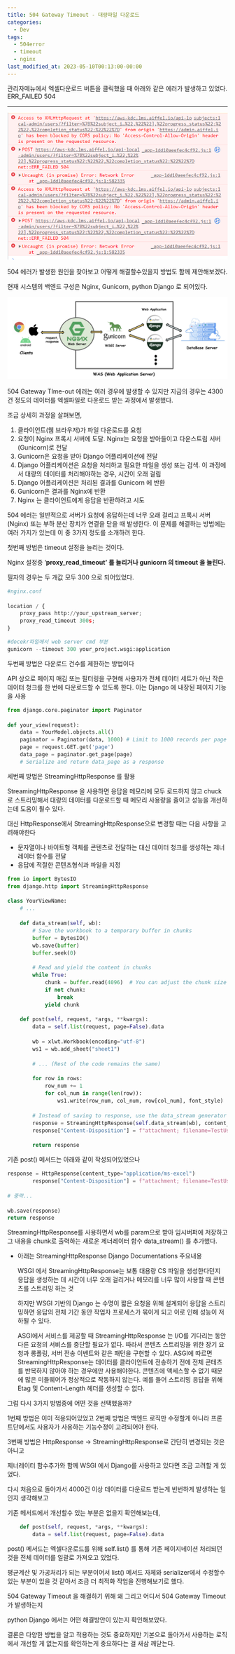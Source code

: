 ```yaml
---
title: 504 Gateway Timeout - 대량파일 다운로드
categories:
  - Dev
tags:
  - 504error
  - timeout
  - nginx
last_modified_at: 2023-05-10T00:13:00-00:00
---
```


관리자메뉴에서 엑셀다운로드 버튼을 클릭했을 때 아래와 같은 에러가 발생하고 있었다. ERR_FAILED 504 

---
![504_error](/assets/images/504_error.png)

504 에러가 발생한 원인을 찾아보고 어떻게 해결할수있을지 방법도 함께 제안해보겠다.

현재 시스템의 백엔드 구성은 Nginx, Gunicorn, python Django 로 되어있다.

![nginx-gunicorn-django](/assets/images/images_black2code_post_62632102-11e2-457f-a560-5c9ec728b031_image.png)

504 Gateway TIme-out 에러는 여러 경우에 발생할 수 있지만 지금의 경우는 4300건 정도의 데이터를 엑셀파일로 다운로드 받는 과정에서 발생했다. 

조금 상세히 과정을 살펴보면,

1. 클라이언트(웹 브라우저)가 파일 다운로드를 요청
2. 요청이 Nginx 프록시 서버에 도달. Nginx는 요청을 받아들이고 다운스트림 서버(Gunicorn)로 전달
3. Gunicorn은 요청을 받아 Django 어플리케이션에 전달
4. Django 어플리케이션은 요청을 처리하고 필요한 파일을 생성 또는 검색. 이 과정에서 대량의 데이터를 처리해야하는 경우, 시간이 오래 걸림
5. Django 어플리케이션은 처리된 결과를 Gunicorn 에 반환
6. Gunicorn은 결과를 Nginx에 반환
7. Nginx 는 클라이언트에게 응답을 반환하려고 시도

504 에러는 일반적으로 서버가 요청에 응답하는데 너무 오래 걸리고 프록시 서버(Nginx) 또는 부하 분산 장치가 연결을 닫을 때 발생한다. 이 문제를 해결하는 방법에는 여러 가지가 있는데 이 중 3가지 정도를 소개하려 한다.

첫번째 방법은 timeout 설정을 늘리는 것이다.

Nginx 설정중 ‘**proxy_read_timeout’ 를 늘리거나 gunicorn 의 timeout 을 늘린다.**

필자의 경우는 두 개값 모두 300 으로 되어있었다.

```python
#nginx.conf

location / {
    proxy_pass http://your_upstream_server;
    proxy_read_timeout 300s;
}
```

```python
#docekr파일에서 web server cmd 부분
gunicorn --timeout 300 your_project.wsgi:application
```

두번째 방법은 다운로드 건수를 제한하는 방법이다

API 상으로 페이지 매김 또는 필터링을 구현해 사용자가 전체 데이터 세트가 아닌 작은 데이터 청크를 한 번에 다운로드할 수 있도록 한다. 이는 Django 에 내장된 페이지 기능을 사용

```python
from django.core.paginator import Paginator

def your_view(request):
    data = YourModel.objects.all()
    paginator = Paginator(data, 1000) # Limit to 1000 records per page
    page = request.GET.get('page')
    data_page = paginator.get_page(page)
    # Serialize and return data_page as a response
```

세번째 방법은 StreamingHttpResponse 를 활용

StreamingHttpResponse 을 사용하면 응답을 메모리에 모두 로드하지 않고 chuck 로 스트리밍해서 대량의 데이터를 다운로드할 때 메모리 사용량을 줄이고 성능을 개선하는데 도움이 될수 있다.

대신 HttpResponse에서 StreamingHttpResponse으로 변경할 때는 다음 사항을 고려해야한다

- 문자열이나 바이트형 객체를 콘텐츠로 전달하는 대신 데이터 청크를 생성하는 제너레이터 함수를 전달
- 응답에 적절한 콘텐츠형식과 파일을 지정

```python
from io import BytesIO
from django.http import StreamingHttpResponse

class YourViewName:
    # ...

    def data_stream(self, wb):
        # Save the workbook to a temporary buffer in chunks
        buffer = BytesIO()
        wb.save(buffer)
        buffer.seek(0)

        # Read and yield the content in chunks
        while True:
            chunk = buffer.read(4096)  # You can adjust the chunk size
            if not chunk:
                break
            yield chunk

    def post(self, request, *args, **kwargs):
        data = self.list(request, page=False).data

        wb = xlwt.Workbook(encoding="utf-8")
        ws1 = wb.add_sheet("sheet1")

        # ... (Rest of the code remains the same)

        for row in rows:
            row_num += 1
            for col_num in range(len(row)):
                ws1.write(row_num, col_num, row[col_num], font_style)

        # Instead of saving to response, use the data_stream generator with StreamingHttpResponse
        response = StreamingHttpResponse(self.data_stream(wb), content_type="application/ms-excel")
        response["Content-Disposition"] = f"attachment; filename=TestUserList.xls"

        return response
```

기존 post() 메서드는 아래와 같이 작성되어있었으나

```python
response = HttpResponse(content_type="application/ms-excel")
        response["Content-Disposition"] = f"attachment; filename=TestUserList.xls"

# 중략...

wb.save(response) 
return response
```

StreamingHttpResponse를 사용하면서 wb를 param으로 받아 임시버퍼에 저장하고 그 내용을 chunk로 출력하는 새로운 제너레이터 함수 data_stream() 를 추가했다.

- 아래는 StreamingHttpResponse Django Documentations 주요내용
    
    WSGI 에서 StreamingHttpResponse는 보통 대용량 CS 파일을 생성한다던지 응답을 생성하는 데 시간이 너무 오래 걸리거나 메모리를 너무 많이 사용할 때 콘텐츠를 스트리밍 하는 것
    
    하지만 WSGI 기반의 Django 는 수명이 짧은 요청을 위해 설계되어 응답을 스트리밍하면 응답의 전체 기간 동안 작업자 프로세스가 묶이게 되고 이로 인해 성능이 저하될 수 있다.
    
    ASGI에서 서비스를 제공할 때 StreamingHttpResponse 는 I/O를 기다리는 동안 다른 요청의 서비스를 중단할 필요가 없다. 따라서 콘텐츠 스트리밍을 위한 장기 요청과 롱폴링, 서버 전송 이벤트와 같은 패턴을 구현할 수 있다.
    ASGI에 따르면 StreamingHttpResponse는 데이터를 클라이언트에 전송하기 전에 전체 콘테츠를 반복하지 않아야 하는 경우에만 사용해야한다. 콘텐츠에 액세스할 수 없기 때문에 많은 미들웨어가 정상적으로 작동하지 않는다. 예를 들어 스트리밍 응답을 위해 Etag 및 Content-Length 헤더를 생성할 수 없다.
    

그럼 다시 3가지 방법중에 어떤 것을 선택했을까?

1번째 방법은 이미 적용되어있었고 2번째 방법은 백엔드 로직만 수정할게 아니라 프론트단에서도 사용자가 사용하는 기능수정이 고려되어야 한다.

3번째 방법은 HttpResponse → StreamingHttpResponse로 간단히 변경되는 것은 아니고

제너레이터 함수추가와 함께 WSGI 에서 Django를 사용하고 있다면 조금 고려할 게 있었다.

다시 처음으로 돌아가서 4000건 이상 데이터를 다운로드 받는게 빈번하게 발생하는 일인지 생각해보고

기존 메서드에서 개선할수 있는 부분은 없을지 확인해보는데,

```python
    def post(self, request, *args, **kwargs):
        data = self.list(request, page=False).data
```

post() 메서드는 엑셀다운로드를 위해 self.list() 를 통해 기존 페이지네이션 처리되던 것을 전체 데이터를 일괄로 가져오고 있었다.

평균계산 및 가공처리가 되는 부분이어서 list() 메서드 자체와 serializer에서 수정할수 있는 부분이 있을 것 같아서 조금 더 최적화 작업을 진행해보기로 했다.

504 Gateway Timeout 을 해결하기 위해 왜 그리고 어디서 504 Gateway Timeout 가 발생하는지

python Django 에서는 어떤 해결방안이 있는지 확인해보았다.

결론은 다양한 방법을 알고 적용하는 것도 중요하지만 기본으로 돌아가서 사용하는 로직에서 개선할 게 없는지를 확인하는게 중요하다는 걸 새삼 깨닫는다.